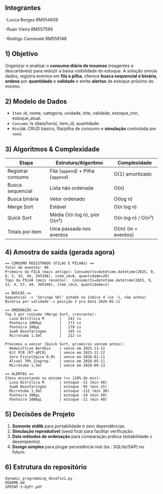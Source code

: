 ## Integrantes

-Lucca Borges RM554608

-Ruan Vieira RM557599

-Rodrigo Carnevale RM558148

## 1) Objetivo
Organizar e analisar o **consumo diário de insumos** (reagentes e descartáveis) para reduzir a
baixa visibilidade do estoque. A solução simula dados, registra eventos em **fila e pilha**,
oferece **busca sequencial e binária**, **ordena** por **quantidade** e **validade** e emite
**alertas** de estoque próximo do mínimo.


## 2) Modelo de Dados
- `Item`: id, nome, categoria, unidade, lote, validade, estoque_min, estoque_atual.
- `Consumo`: ts (data/hora), item_id, quantidade.
- `MiniDB`: CRUD básico, fila/pilha de consumo e **simulação** controlada por `seed`.

## 3) Algoritmos & Complexidade
| Etapa | Estrutura/Algoritmo | Complexidade |
|---|---|---|
| Registrar consumo | Fila (`append`) + Pilha (`append`) | O(1) amortizado |
| Busca sequencial | Lista não ordenada | O(n) |
| Busca binária | Vetor ordenado | O(log n) |
| Merge Sort | Estável | O(n log n) |
| Quick Sort | Média O(n log n), pior O(n²) | O(n log n) / O(n²) |
| Totais por item | Uma passada nos eventos | O(m) (m = eventos) |

## 4) Amostra de saída (gerada agora)
```
== CONSUMO REGISTRADO (FILAS E PILHAS) ==
Total de eventos: 98
Primeiro da FILA (mais antigo): Consumo(ts=datetime.datetime(2025, 9, 6, 5, 42, 44, 345346), item_id=6, quantidade=20)
Topo da PILHA (mais recente):  Consumo(ts=datetime.datetime(2025, 9, 12, 4, 57, 44, 345346), item_id=3, quantidade=1)

== BUSCAS ==
Sequencial -> 'Seringa 5ml' achado no índice 4 (se -1, não achou)
Binária por validade -> posição 3 pra data 2026-05-11

== ORDENAÇÃO ==
Top 5 por consumo (Merge Sort, crescente):
  Luva Nitrílica M       |   141 cx
  Ponteira 1000µL        |   171 cx
  Ponteira 200µL         |   179 cx
  Swab Nasofaríngeo      |   185 cx
  Microtubo 1,5ml        |   212 cx

Próximos a vencer (Quick Sort, primeiros vencem antes):
  Hemocultivo Aeróbio    | vence em 2025-11-12
  Kit PCR (RT‑qPCR)      | vence em 2025-12-12
  Soro Fisiológico 0,9%  | vence em 2026-01-11
  Álcool 70% Isoprop.    | vence em 2026-05-11
  Microtubo 1,5ml        | vence em 2026-09-13

== ALERTAS ==
Itens encostando no mínimo (<= 120% do min):
  Luva Nitrílica M       | estoque -21 (min 40)
  Swab Nasofaríngeo      | estoque -95 (min 25)
  Microtubo 1,5ml        | estoque -112 (min 30)
  Ponteira 200µL         | estoque -19 (min 50)
  Ponteira 1000µL        | estoque -21 (min 40)
```

## 5) Decisões de Projeto
1. **Somente stdlib** para portabilidade e zero dependências.
2. **Simulação reprodutível** (seed fixa) para facilitar verificação.
3. **Dois métodos de ordenação** para comparação prática (estabilidade x desempenho).
4. **Design simples** para plugar persistência real (ex.: SQLite/SAP) no futuro.


## 6) Estrutura do repositório
```
dynamic_programming_desafio1.py   
README.md
SPRINT-3-DyPr.pdf                         
```

